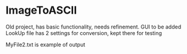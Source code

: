 # ImageToASCII
Old project, has basic functionality, needs refinement. GUI to be added
LookUp file has 2 settings for conversion, kept there for testing

MyFile2.txt is example of output
